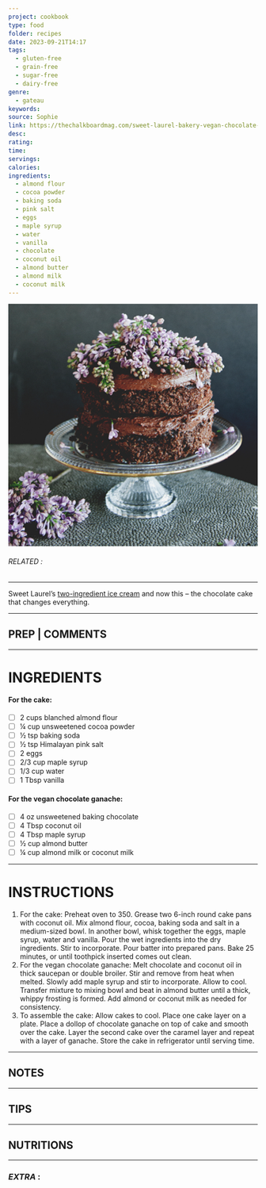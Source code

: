 ```yaml
---
project: cookbook
type: food
folder: recipes
date: 2023-09-21T14:17
tags:
  - gluten-free
  - grain-free
  - sugar-free
  - dairy-free
genre:
  - gateau
keywords: 
source: Sophie
link: https://thechalkboardmag.com/sweet-laurel-bakery-vegan-chocolate-caramel-cake-recipe#sl=2
desc: 
rating: 
time: 
servings: 
calories: 
ingredients:
  - almond flour
  - cocoa powder
  - baking soda
  - pink salt
  - eggs
  - maple syrup
  - water
  - vanilla
  - chocolate
  - coconut oil
  - almond butter
  - almond milk
  - coconut milk
---
```


![IMAGE](image_300.png)

###### *RELATED* : 
---
Sweet Laurel’s [two-ingredient ice cream](http://thechalkboardmag.com/two-ingredient-raw-dairy-free-ice-cream-from-sweet-laurel-bakery) and now this – the chocolate cake that changes everything.

---
## PREP | COMMENTS



---
# INGREDIENTS

#### **For the cake:**

- [ ] 2 cups blanched almond flour
- [ ] ¼ cup unsweetened cocoa powder
- [ ] ½ tsp baking soda
- [ ] ½ tsp Himalayan pink salt
- [ ] 2 eggs
- [ ] 2/3 cup maple syrup
- [ ] 1/3 cup water
- [ ] 1 Tbsp vanilla

#### **For the vegan chocolate ganache:**

- [ ] 4 oz unsweetened baking chocolate
- [ ] 4 Tbsp coconut oil
- [ ] 4 Tbsp maple syrup
- [ ] ½ cup almond butter
- [ ] ¼ cup almond milk or coconut milk

---
# INSTRUCTIONS

1. For the cake: Preheat oven to 350. Grease two 6-inch round cake pans with coconut oil. Mix almond flour, cocoa, baking soda and salt in a medium-sized bowl. In another bowl, whisk together the eggs, maple syrup, water and vanilla. Pour the wet ingredients into the dry ingredients. Stir to incorporate. Pour batter into prepared pans. Bake 25 minutes, or until toothpick inserted comes out clean.
2. For the vegan chocolate ganache: Melt chocolate and coconut oil in thick saucepan or double broiler. Stir and remove from heat when melted. Slowly add maple syrup and stir to incorporate. Allow to cool. Transfer mixture to mixing bowl and beat in almond butter until a thick, whippy frosting is formed. Add almond or coconut milk as needed for consistency.
3. To assemble the cake: Allow cakes to cool. Place one cake layer on a plate. Place a dollop of chocolate ganache on top of cake and smooth over the cake. Layer the second cake over the caramel layer and repeat with a layer of ganache. Store the cake in refrigerator until serving time.

---
## NOTES



---
## TIPS



---
## NUTRITIONS



---
### *EXTRA* :



